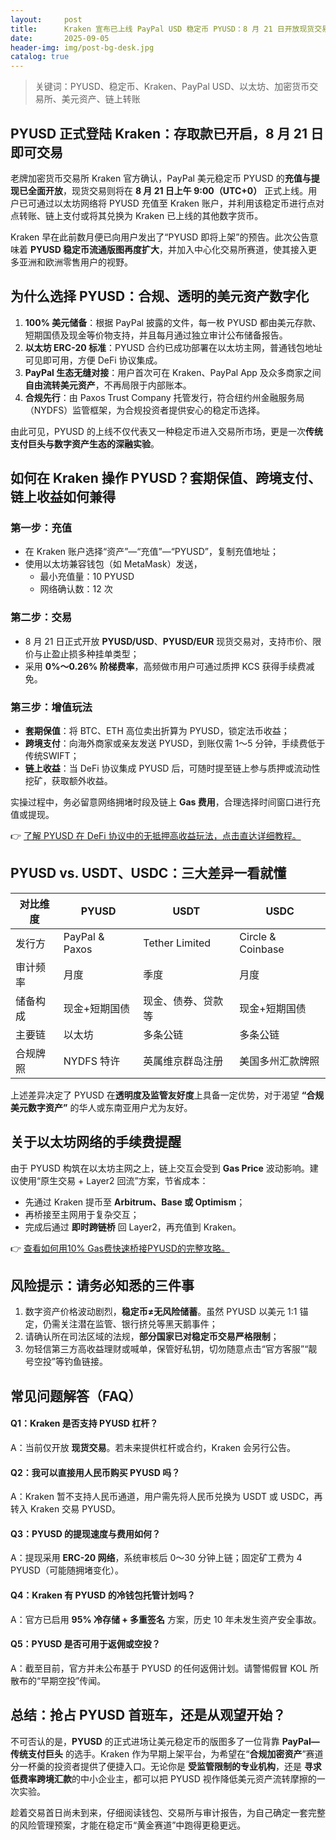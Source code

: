 ```yaml
---
layout:     post
title:      Kraken 宣布已上线 PayPal USD 稳定币 PYUSD：8 月 21 日开放现货交易
date:       2025-09-05
header-img: img/post-bg-desk.jpg
catalog: true
---
```


> 关键词：PYUSD、稳定币、Kraken、PayPal USD、以太坊、加密货币交易所、美元资产、链上转账

## PYUSD 正式登陆 Kraken：存取款已开启，8 月 21 日即可交易

老牌加密货币交易所 Kraken 官方确认，PayPal 美元稳定币 PYUSD 的**充值与提现已全面开放**，现货交易则将在 **8 月 21 日上午 9:00（UTC+0）** 正式上线。用户已可通过以太坊网络将 PYUSD 充值至 Kraken 账户，并利用该稳定币进行点对点转账、链上支付或将其兑换为 Kraken 已上线的其他数字货币。

Kraken 早在此前数月便已向用户发出了“PYUSD 即将上架”的预告。此次公告意味着 **PYUSD 稳定币流通版图再度扩大**，并加入中心化交易所赛道，使其接入更多亚洲和欧洲零售用户的视野。

## 为什么选择 PYUSD：合规、透明的美元资产数字化

1. **100% 美元储备**：根据 PayPal 披露的文件，每一枚 PYUSD 都由美元存款、短期国债及现金等价物支持，并且每月通过独立审计公布储备报告。  
2. **以太坊 ERC-20 标准**：PYUSD 合约已成功部署在以太坊主网，普通钱包地址可见即可用，方便 DeFi 协议集成。  
3. **PayPal 生态无缝对接**：用户首次可在 Kraken、PayPal App 及众多商家之间 **自由流转美元资产**，不再局限于内部账本。  
4. **合规先行**：由 Paxos Trust Company 托管发行，符合纽约州金融服务局（NYDFS）监管框架，为合规投资者提供安心的稳定币选择。

由此可见，PYUSD 的上线不仅代表又一种稳定币进入交易所市场，更是一次**传统支付巨头与数字资产生态的深融实验**。

## 如何在 Kraken 操作 PYUSD？套期保值、跨境支付、链上收益如何兼得

### 第一步：充值
- 在 Kraken 账户选择“资产”—“充值”—“PYUSD”，复制充值地址；
- 使用以太坊兼容钱包（如 MetaMask）发送，
  - 最小充值量：10 PYUSD
  - 网络确认数：12 次

### 第二步：交易
- 8 月 21 日正式开放 **PYUSD/USD**、**PYUSD/EUR** 现货交易对，支持市价、限价与止盈止损多种挂单类型；
- 采用 **0%～0.26% 阶梯费率**，高频做市用户可通过质押 KCS 获得手续费减免。

### 第三步：增值玩法
- **套期保值**：将 BTC、ETH 高位卖出折算为 PYUSD，锁定法币收益；
- **跨境支付**：向海外商家或亲友发送 PYUSD，到账仅需 1～5 分钟，手续费低于传统SWIFT；
- **链上收益**：当 DeFi 协议集成 PYUSD 后，可随时提至链上参与质押或流动性挖矿，获取额外收益。

实操过程中，务必留意网络拥堵时段及链上 **Gas 费用**，合理选择时间窗口进行充值或提现。

👉 [了解 PYUSD 在 DeFi 协议中的无抵押高收益玩法，点击直达详细教程。](https://okxdog.com/)

## PYUSD vs. USDT、USDC：三大差异一看就懂

| 对比维度 | PYUSD | USDT | USDC |
|---|---|---|---|
| 发行方 | PayPal & Paxos | Tether Limited | Circle & Coinbase |
| 审计频率 | 月度 | 季度 | 月度 |
| 储备构成 | 现金+短期国债 | 现金、债券、贷款等 | 现金+短期国债 |
| 主要链 | 以太坊 | 多条公链 | 多条公链 |
| 合规牌照 | NYDFS 特许 | 英属维京群岛注册 | 美国多州汇款牌照 |

上述差异决定了 PYUSD 在**透明度及监管友好度**上具备一定优势，对于渴望 **“合规美元数字资产”** 的华人或东南亚用户尤为友好。

## 关于以太坊网络的手续费提醒

由于 PYUSD 构筑在以太坊主网之上，链上交互会受到 **Gas Price** 波动影响。建议使用“原生交易 + Layer2 回流”方案，节省成本：

- 先通过 Kraken 提币至 **Arbitrum、Base 或 Optimism**；
- 再桥接至主网用于复杂交互；
- 完成后通过 **即时跨链桥** 回 Layer2，再充值到 Kraken。

👉 [查看如何用10% Gas费快速桥接PYUSD的完整攻略。](https://okxdog.com/)

## 风险提示：请务必知悉的三件事

1. 数字资产价格波动剧烈，**稳定币≠无风险储蓄**。虽然 PYUSD 以美元 1:1 锚定，仍需关注潜在监管、银行挤兑等黑天鹅事件；
2. 请确认所在司法区域的法规，**部分国家已对稳定币交易严格限制**；
3. 勿轻信第三方高收益理财或喊单，保管好私钥，切勿随意点击“官方客服”“靓号空投”等钓鱼链接。

## 常见问题解答（FAQ）

#### Q1：Kraken 是否支持 PYUSD 杠杆？
 A：当前仅开放 **现货交易**。若未来提供杠杆或合约，Kraken 会另行公告。

#### Q2：我可以直接用人民币购买 PYUSD 吗？
 A：Kraken 暂不支持人民币通道，用户需先将人民币兑换为 USDT 或 USDC，再转入 Kraken 交易 PYUSD。

#### Q3：PYUSD 的提现速度与费用如何？
 A：提现采用 **ERC-20 网络**，系统审核后 0～30 分钟上链；固定矿工费为 4 PYUSD（可能随拥堵变化）。

#### Q4：Kraken 有 PYUSD 的冷钱包托管计划吗？
 A：官方已启用 **95% 冷存储 + 多重签名** 方案，历史 10 年未发生资产安全事故。

#### Q5：PYUSD 是否可用于返佣或空投？
 A：截至目前，官方并未公布基于 PYUSD 的任何返佣计划。请警惕假冒 KOL 所散布的“早期空投”传闻。

## 总结：抢占 PYUSD 首班车，还是从观望开始？

不可否认的是，**PYUSD** 的正式进场让美元稳定币的版图多了一位背靠 **PayPal—传统支付巨头** 的选手。Kraken 作为早期上架平台，为希望在“**合规加密资产**”赛道分一杯羹的投资者提供了便捷入口。无论你是 **受监管限制的专业机构**，还是 **寻求低费率跨境汇款**的中小企业主，都可以把 PYUSD 视作降低美元资产流转摩擦的一次实验。

趁着交易首日尚未到来，仔细阅读钱包、交易所与审计报告，为自己确定一套完整的风险管理预案，才能在稳定币“黄金赛道”中跑得更稳更远。